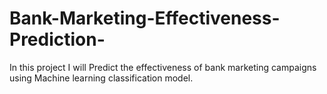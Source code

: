 # Bank-Marketing-Effectiveness-Prediction-
In this project I will  Predict the effectiveness of bank marketing campaigns using Machine learning classification model.

